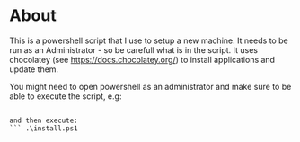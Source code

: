About
==========

This is a powershell script that I use to setup a new machine. It needs to be run as an Administrator - so be carefull what is in the script.
It uses chocolatey (see https://docs.chocolatey.org/) to install applications and update them.

You might need to open powershell as an administrator and make sure to be able to execute the script, e.g:
``` Set-ExecutionPolicy Bypass -Scope  CurrentUser

and then execute:
``` .\install.ps1

